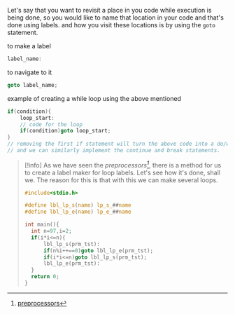 Let's say that you want to revisit a place in you code while execution is being done, so you would like to name that location in your code and that's done using labels. and how you visit these locations is by using the `goto` statement.

to make a label
```c
label_name:
```

to navigate to it
```c
goto label_name;
```

example of creating a while loop using the above mentioned
```c
if(condition){
	loop_start:
	// code for the loop
	if(condition)goto loop_start;
}
// removing the first if statement will turn the above code into a do/while loop
// and we can similarly implement the continue and break statements.
```

> [!info] As we have seen the _preprocessors[^1]_, there is a method for us to create a label maker for loop labels. Let's see how it's done, shall we. The reason for this is that with this we can make several loops.
> ```c
> #include<stdio.h>
> 
> #define lbl_lp_s(name) lp_s_##name
> #define lbl_lp_e(name) lp_e_##name
> 
> int main(){
> 	int n=97,i=2;
> 	if(i*i<=n){
> 		lbl_lp_s(prm_tst):
> 		if(n%i++==0)goto lbl_lp_e(prm_tst);
> 		if(i*i<=n)goto lbl_lp_s(prm_tst);
> 		lbl_lp_e(prm_tst):
> 	}
> 	return 0;
> }
> ```

[^1]: [preprocessors](../topics/preprocessors.md)
